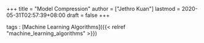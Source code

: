+++
title = "Model Compression"
author = ["Jethro Kuan"]
lastmod = 2020-05-31T02:57:39+08:00
draft = false
+++

tags
: [Machine Learning Algorithms]({{< relref "machine_learning_algorithms" >}})
